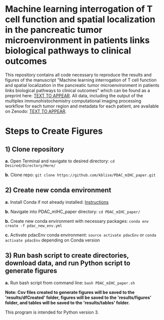 # Machine learning interrogation of T cell function and spatial localization in the pancreatic tumor microenvironment in patients links biological pathways to clinical outcomes

This repository contains all code necessary to reproduce the results and figures of the manuscript "Machine learning interrogation of T cell function and spatial localization in the pancreatic tumor microenvironment in patients links biological pathways to clinical outcomes" which can be found as a preprint here: [TEXT TO APPEAR](HYPERLINK). All data, including the output of the multiplex immunohistochemistry computational imaging processing workflow for each tumor region and metadata for each patient, are available on Zenodo: [TEXT TO APPEAR](HYPERLINK).

# Steps to Create Figures

## 1) Clone repository

**a.** Open Terminal and navigate to desired directory: `cd Desired/Directory/Here/`

**b.** Clone repo: `git clone https://github.com/kblise/PDAC_mIHC_paper.git`

## 2) Create new conda environment

**a.** Install Conda if not already installed: [Instructions](https://conda.io/projects/conda/en/latest/user-guide/install/index.html)

**b.** Navigate into PDAC_mIHC_paper directory: `cd PDAC_mIHC_paper/`

**b.** Create new conda environment with necessary packages: `conda env create -f pdac_new_env.yml`

**c.** Activate pdacEnv conda environment: `source activate pdacEnv` or `conda activate pdacEnv` depending on Conda version

## 3) Run bash script to create directories, download data, and run Python script to generate figures

**a.** Run bash script from command line: `bash PDAC_mIHC_paper.sh`

**Note: Csv files created to generate figures will be saved to the 'results/dfCreated' folder, figures will be saved to the 'results/figures' folder, and tables will be saved to the 'results/tables' folder.**

This program is intended for Python version 3.
